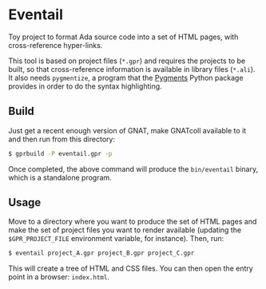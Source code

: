 Eventail
========

Toy project to format Ada source code into a set of HTML pages, with
cross-reference hyper-links.

This tool is based on project files (`*.gpr`) and requires the projects to be
built, so that cross-reference information is available in library files
(`*.ali`). It also needs `pygmentize`, a program that the
[Pygments](http://pygments.org/) Python package provides in order to do the
syntax highlighting.


Build
-----

Just get a recent enough version of GNAT, make GNATcoll available to it and
then run from this directory:

```sh
$ gprbuild -P eventail.gpr -p
```

Once completed, the above command will produce the `bin/eventail` binary, which
is a standalone program.


Usage
-----

Move to a directory where you want to produce the set of HTML pages and make
the set of project files you want to render available (updating the
`$GPR_PROJECT_FILE` environment variable, for instance). Then, run:

```sh
$ eventail project_A.gpr project_B.gpr project_C.gpr
```

This will create a tree of HTML and CSS files. You can then open the entry
point in a browser: `index.html`.

